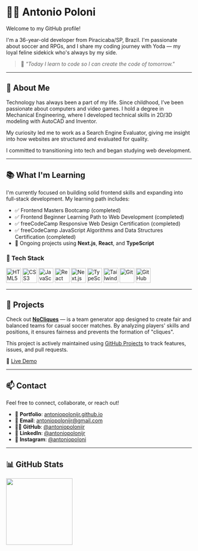 # 👨‍💻 Antonio Poloni

Welcome to my GitHub profile!

I'm a 36-year-old developer from Piracicaba/SP, Brazil. I'm passionate about soccer and RPGs, and I share my coding journey with Yoda — my loyal feline sidekick who's always by my side.

> 🧠 *"Today I learn to code so I can create the code of tomorrow."*

---

## 🚀 About Me

Technology has always been a part of my life. Since childhood, I’ve been passionate about computers and video games. I hold a degree in Mechanical Engineering, where I developed technical skills in 2D/3D modeling with AutoCAD and Inventor.

My curiosity led me to work as a Search Engine Evaluator, giving me insight into how websites are structured and evaluated for quality.

I committed to transitioning into tech and began studying web development.

---

## 📚 What I'm Learning

I'm currently focused on building solid frontend skills and expanding into full-stack development. My learning path includes:

- ✅ Frontend Masters Bootcamp (completed)
- ✅ Frontend Beginner Learning Path to Web Development (completed)
- ✅ freeCodeCamp Responsive Web Design Certification (completed)
- ✅ freeCodeCamp JavaScript Algorithms and Data Structures Certification (completed)
- 🔄 Ongoing projects using **Next.js**, **React**, and **TypeScript**

### 🧰 Tech Stack

<img src="https://cdn.jsdelivr.net/gh/devicons/devicon@latest/icons/html5/html5-original.svg" width="40" height="40" alt="HTML5"/> <img src="https://cdn.jsdelivr.net/gh/devicons/devicon@latest/icons/css3/css3-original.svg" width="40" height="40" alt="CSS3"/>
<img src="https://cdn.jsdelivr.net/gh/devicons/devicon@latest/icons/javascript/javascript-original.svg" width="40" height="40" alt="JavaScript"/>
<img src="https://cdn.jsdelivr.net/gh/devicons/devicon@latest/icons/react/react-original.svg" width="40" height="40" alt="React"/>
<img src="https://cdn.jsdelivr.net/gh/devicons/devicon@latest/icons/nextjs/nextjs-original.svg" width="40" height="40" alt="Next.js"/>
<img src="https://cdn.jsdelivr.net/gh/devicons/devicon@latest/icons/typescript/typescript-original.svg" width="40" height="40" alt="TypeScript"/>
<img src="https://cdn.jsdelivr.net/gh/devicons/devicon@latest/icons/tailwindcss/tailwindcss-original.svg" width="40" height="40" alt="Tailwind CSS"/>
<img src="https://cdn.jsdelivr.net/gh/devicons/devicon@latest/icons/git/git-original.svg" width="40" height="40" alt="Git"/>
<img src="https://cdn.jsdelivr.net/gh/devicons/devicon@latest/icons/github/github-original.svg" width="40" height="40" alt="GitHub"/>

---

## 🌱 Projects

Check out [**NoCliques**](https://github.com/antoniopolonijr/nocliques) — is a team generator app designed to create fair and balanced teams for casual soccer matches. By analyzing players' skills and positions, it ensures fairness and prevents the formation of "cliques".

This project is actively maintained using [GitHub Projects](https://github.com/users/antoniopolonijr/projects/7) to track features, issues, and pull requests.

🔗 [Live Demo](https://nocliques.vercel.app/)

---

## 📫 Contact

Feel free to connect, collaborate, or reach out!

- 💼 **Portfolio**: [antoniopolonijr.github.io](https://antoniopolonijr.github.io/)
- 💌 **Email**: [antoniopolonijr@gmail.com](mailto:antoniopolonijr@gmail.com)
- 🧑‍💻 **GitHub**: [@antoniopolonijr](https://github.com/antoniopolonijr)
- 💼 **LinkedIn**: [@antoniopolonijr](https://www.linkedin.com/in/antonio-br%C3%A1s-poloni-j%C3%BAnior-27148390/)
- 📸 **Instagram**: [@antoniopoloni](https://instagram.com/antoniopoloni)

---

## 📊 GitHub Stats

<div>
  <img loading="lazy" height="180em" src="https://github-readme-stats.vercel.app/api/top-langs/?username=antoniopolonijr&layout=compact&langs_count=7&theme=dracula"/>
</div>
